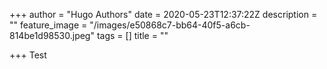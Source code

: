+++
author = "Hugo Authors"
date = 2020-05-23T12:37:22Z
description = ""
feature_image = "/images/e50868c7-bb64-40f5-a6cb-814be1d98530.jpeg"
tags = []
title = ""

+++
Test